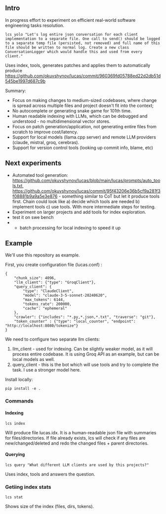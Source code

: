 ## Intro

In progress effort to experiment on efficient real-world software engineering tasks resolution.

```
lcs yolo "Let's log entire json conversation for each client implementation to a separate file. One call to send() should be logged to a separate temp file (persisted, not removed) and full name of this file should be written to normal log. Create a new class ConversationLogger which would handle this and used from every client."
```

Uses index, tools, generates patches and applies them to automatically produce https://github.com/okuvshynov/lucas/commit/960369fd05788ed22d2db51d545be1997d687c9b

Summary:
* Focus on making changes to medium-sized codebases, where change is spread across multiple files and project doesn't fit into the context;
* No autocomplete or generating snake game for 101th time.
* Human readable indexing with LLMs, which can be debugged and understood - no multidimensional vector stores.
* Focus on patch generation/application, not generating entire files from scratch to improve cost/latency.
* Support for local models (llama.cpp server) and remote LLM providers (claude, mistral, groq, cerebras).
* Support for version control tools (looking up commit info, blame, etc)

## Next experiments

* Automated tool generation: https://github.com/okuvshynov/lucas/blob/main/lucas/prompts/auto_tools.txt, https://github.com/okuvshynov/lucas/commit/95f43206e36b5cf9a281f3f08881b9a9a5e3e876 - something similar to CoT but let it produce tools first. Chain could look like a) decide which tools are needed b) implement tools c) use tools. With more intermediate steps for testing.
* Experiment on larger projects and add tools for index exploration.
* test it on swe bench
* * batch processing for local indexing to speed it up


## Example

We'll use this repository as example.

First, you create configuration file (lucas.conf) :

```
{
    "chunk_size": 4096,
    "llm_client": {"type": "GroqClient"},
    "query_client": {
        "type": "ClaudeClient",
        "model": "claude-3-5-sonnet-20240620",
        "max_tokens": 6144,
        "tokens_rate": 200000,
        "cache": "ephemeral"
    },
    "crawler": {"includes": "*.py,*.json,*.txt", "traverse": "git"},
    "token_counter" : {"type": "local_counter", "endpoint": "http://localhost:8080/tokenize"}
}
```

We need to configure two separate llm clients:
1. llm_client - used for indexing. Can be slightly weaker model, as it will process entire codebase. It is using Groq API as an example, but can be local models as well.
2. query_client - this is the bot which will use tools and try to complete the task. I use a stronger model here.

Install locally:

```
pip install -e .
```

### Commands

#### Indexing

```
lcs index
```

Will produce file lucas.idx. It is a human-readable json file with summaries for files/directories. If file already exists, lcs will check if any files are new/changed/deleted and redo the changed files + parent directories.


#### Querying

```
lcs query "What different LLM clients are used by this projects?"
```

Uses index, tools and answers the question.



### Getiing index stats

```
lcs stat
```
Shows size of the index (files, dirs, tokens).
